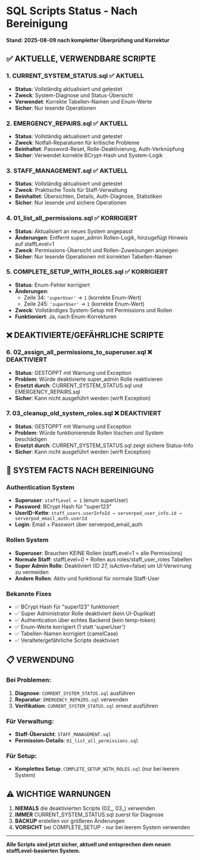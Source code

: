 # SQL Scripts Status - Nach Bereinigung

**Stand: 2025-08-09 nach kompletter Überprüfung und Korrektur**

## ✅ AKTUELLE, VERWENDBARE SCRIPTE

### 1. **CURRENT_SYSTEM_STATUS.sql** ✅ AKTUELL
- **Status**: Vollständig aktualisiert und getestet
- **Zweck**: System-Diagnose und Status-Übersicht
- **Verwendet**: Korrekte Tabellen-Namen und Enum-Werte
- **Sicher**: Nur lesende Operationen

### 2. **EMERGENCY_REPAIRS.sql** ✅ AKTUELL  
- **Status**: Vollständig aktualisiert und getestet
- **Zweck**: Notfall-Reparaturen für kritische Probleme
- **Beinhaltet**: Password-Reset, Rolle-Deaktivierung, Auth-Verknüpfung
- **Sicher**: Verwendet korrekte BCrypt-Hash und System-Logik

### 3. **STAFF_MANAGEMENT.sql** ✅ AKTUELL
- **Status**: Vollständig aktualisiert und getestet  
- **Zweck**: Praktische Tools für Staff-Verwaltung
- **Beinhaltet**: Übersichten, Details, Auth-Diagnose, Statistiken
- **Sicher**: Nur lesende und sichere Operationen

### 4. **01_list_all_permissions.sql** ✅ KORRIGIERT
- **Status**: Aktualisiert an neues System angepasst
- **Änderungen**: Entfernt super_admin Rollen-Logik, hinzugefügt Hinweis auf staffLevel=1
- **Zweck**: Permissions-Übersicht und Rollen-Zuweisungen anzeigen
- **Sicher**: Nur lesende Operationen mit korrekten Tabellen-Namen

### 5. **COMPLETE_SETUP_WITH_ROLES.sql** ✅ KORRIGIERT
- **Status**: Enum-Fehler korrigiert
- **Änderungen**: 
  - Zeile 34: `'superUser'` → `1` (korrekte Enum-Wert)
  - Zeile 245: `'superUser'` → `1` (korrekte Enum-Wert)
- **Zweck**: Vollständiges System-Setup mit Permissions und Rollen
- **Funktioniert**: Ja, nach Enum-Korrekturen

## ❌ DEAKTIVIERTE/GEFÄHRLICHE SCRIPTE

### 6. **02_assign_all_permissions_to_superuser.sql** ❌ DEAKTIVIERT
- **Status**: GESTOPPT mit Warnung und Exception
- **Problem**: Würde deaktivierte super_admin Rolle reaktivieren
- **Ersetzt durch**: CURRENT_SYSTEM_STATUS.sql und EMERGENCY_REPAIRS.sql
- **Sicher**: Kann nicht ausgeführt werden (wirft Exception)

### 7. **03_cleanup_old_system_roles.sql** ❌ DEAKTIVIERT  
- **Status**: GESTOPPT mit Warnung und Exception
- **Problem**: Würde funktionierende Rollen löschen und System beschädigen
- **Ersetzt durch**: CURRENT_SYSTEM_STATUS.sql zeigt sichere Status-Info
- **Sicher**: Kann nicht ausgeführt werden (wirft Exception)

## 🔄 SYSTEM FACTS NACH BEREINIGUNG

### Authentication System
- **Superuser**: `staffLevel = 1` (enum superUser)
- **Password**: BCrypt Hash für "super123" 
- **UserID-Kette**: `staff_users.userInfoId → serverpod_user_info.id → serverpod_email_auth.userId`
- **Login**: Email + Passwort über serverpod_email_auth

### Rollen System  
- **Superuser**: Brauchen KEINE Rollen (staffLevel=1 = alle Permissions)
- **Normale Staff**: staffLevel=0 + Rollen aus roles/staff_user_roles Tabellen
- **Super Admin Rolle**: Deaktiviert (ID 27, isActive=false) um UI-Verwirrung zu vermeiden
- **Andere Rollen**: Aktiv und funktional für normale Staff-User

### Bekannte Fixes
- ✅ BCrypt Hash für "super123" funktioniert
- ✅ Super Administrator Rolle deaktiviert (kein UI-Duplikat)
- ✅ Authentication über echtes Backend (kein temp-token)
- ✅ Enum-Werte korrigiert (1 statt 'superUser')
- ✅ Tabellen-Namen korrigiert (camelCase)
- ✅ Veraltete/gefährliche Scripte deaktiviert

## 📋 VERWENDUNG

### Bei Problemen:
1. **Diagnose**: `CURRENT_SYSTEM_STATUS.sql` ausführen
2. **Reparatur**: `EMERGENCY_REPAIRS.sql` verwenden  
3. **Verifikation**: `CURRENT_SYSTEM_STATUS.sql` erneut ausführen

### Für Verwaltung:
- **Staff-Übersicht**: `STAFF_MANAGEMENT.sql`
- **Permission-Details**: `01_list_all_permissions.sql`

### Für Setup:
- **Komplettes Setup**: `COMPLETE_SETUP_WITH_ROLES.sql` (nur bei leerem System)

## ⚠️ WICHTIGE WARNUNGEN

1. **NIEMALS** die deaktivierten Scripte (02_, 03_) verwenden
2. **IMMER** CURRENT_SYSTEM_STATUS.sql zuerst für Diagnose
3. **BACKUP** erstellen vor größeren Änderungen
4. **VORSICHT** bei COMPLETE_SETUP - nur bei leerem System verwenden

---
**Alle Scripts sind jetzt sicher, aktuell und entsprechen dem neuen staffLevel-basierten System.**